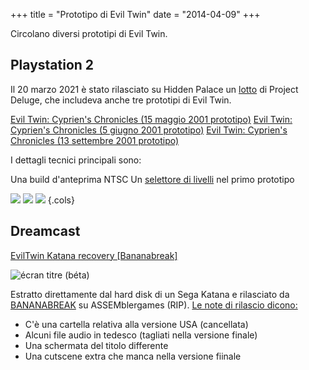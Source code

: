 +++
title = "Prototipo di Evil Twin"
date = "2014-04-09"
+++

Circolano diversi prototipi di Evil Twin.

## Playstation 2

Il 20 marzo 2021 è stato rilasciato su Hidden Palace un [lotto](https://hiddenpalace.org/Project_Deluge_-_Sony_PlayStation_2_(List)) di Project Deluge, che includeva anche tre prototipi di Evil Twin.

[Evil Twin: Cyprien's Chronicles (15 maggio 2001 prototipo)](https://hiddenpalace.org/Evil_Twin:_Cyprien%27s_Chronicles_(May_15,_2001_prototype))
[Evil Twin: Cyprien's Chronicles (5 giugno 2001 prototipo)](https://hiddenpalace.org/Evil_Twin:_Cyprien%27s_Chronicles_(Jun_5,_2001_prototype))
[Evil Twin: Cyprien's Chronicles (13 settembre 2001 prototipo)](https://hiddenpalace.org/Evil_Twin:_Cyprien%27s_Chronicles_(Sep_13,_2001_prototype))

I dettagli tecnici principali sono:

Una build d'anteprima NTSC
Un [selettore di livelli](/medias/developpement/Levels_Selector/) nel primo prototipo

![](/images/PS2_Evil_Twin_V0.612_Previewed.jpg)
![](/images/PS2_Evil_Twin_Preview_6.12.04.jpg)
![](/images/PS2_Evil_Twin_Review.jpg)
{.cols}

## Dreamcast

[EvilTwin Katana recovery \[Bananabreak\]](https://hiddenpalace.org/Evil_Twin:_Cyprien%27s_Chronicles_\(Dec_10,_2001_Katana_Development_Files\))

![écran titre (béta)](/images/Evil_Twin_Bananabreak.jpg)

Estratto direttamente dal hard disk di un Sega Katana e rilasciato da [BANANABREAK](https://hiddenpalace.org/BANANABREAK) su ASSEMblergames (RIP). [Le note di rilascio dicono:](/files/bananabreak_infos.txt)

- C'è una cartella relativa alla versione USA (cancellata)
- Alcuni file audio in tedesco (tagliati nella versione finale)
- Una schermata del titolo differente
- Una cutscene extra che manca nella versione fiinale